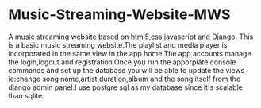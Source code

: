 # Music-Streaming-Website-MWS
A music streaming website based on html5,css,javascript and Django.
This is a basic music  streaming website.The playlist and media player is incorporated in the same view in the app home.The app accounts manage the login,logout and registration.Once you run the apporpiate console commands and set up the database you will be able to update the views ie:change song name,artist,duration,album and the song itself from the django admin panel.I use postgre sql as  my database since it's scalable than sqlite.
